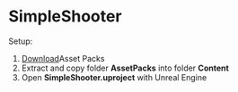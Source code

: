 # SimpleShooter
Setup:<br>
  1. <a href="https://drive.google.com/file/d/1nY5sMd0pTA6CI8FI-kcfJxbLY2vHmL0p/view?usp=sharing">Download</a>Asset Packs<br>
  2. Extract and copy folder <b>AssetPacks</b> into folder <b>Content</b><br>
  3. Open <b>SimpleShooter.uproject</b> with Unreal Engine

